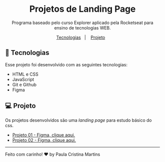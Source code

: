 <h1 align="center"> Projetos de Landing Page </h1>

<p align="center">
Programa baseado pelo curso Explorer aplicado pela Rocketseat para ensino de tecnologias WEB. <br/>
</p>

<p align="center">
  <a href="#-tecnologias">Tecnologias</a>&nbsp;&nbsp;&nbsp;|&nbsp;&nbsp;&nbsp;
  <a href="#-projeto">Projeto</a>&nbsp;&nbsp;&nbsp;
</p>

## 🚀 Tecnologias

Esse projeto foi desenvolvido com as seguintes tecnologias:

- HTML e CSS
- JavaScript
- Git e Github
- Figma

## 💻 Projeto

Os projetos desenvolvidos são uma _landing page_ para estudo básico do css.

- [Projeto 01 - Figma, clique aqui.](<https://www.figma.com/file/vSMecthrqKN7gHmdUd8iZm/Explorer---Projeto-01-(Copy)?type=design&node-id=1-2&mode=design&t=T2qbbbtvyEA3W2N7-0>)
- [Projeto 02 - Figma, clique aqui.](https://www.figma.com/file/Cy6YpvSkd3YCnkxIi5j9EH/Projeto01-Extra-Copy?fuid=1008417835364072614)

---

Feito com carinho! ♥ by Paula Cristina Martins
